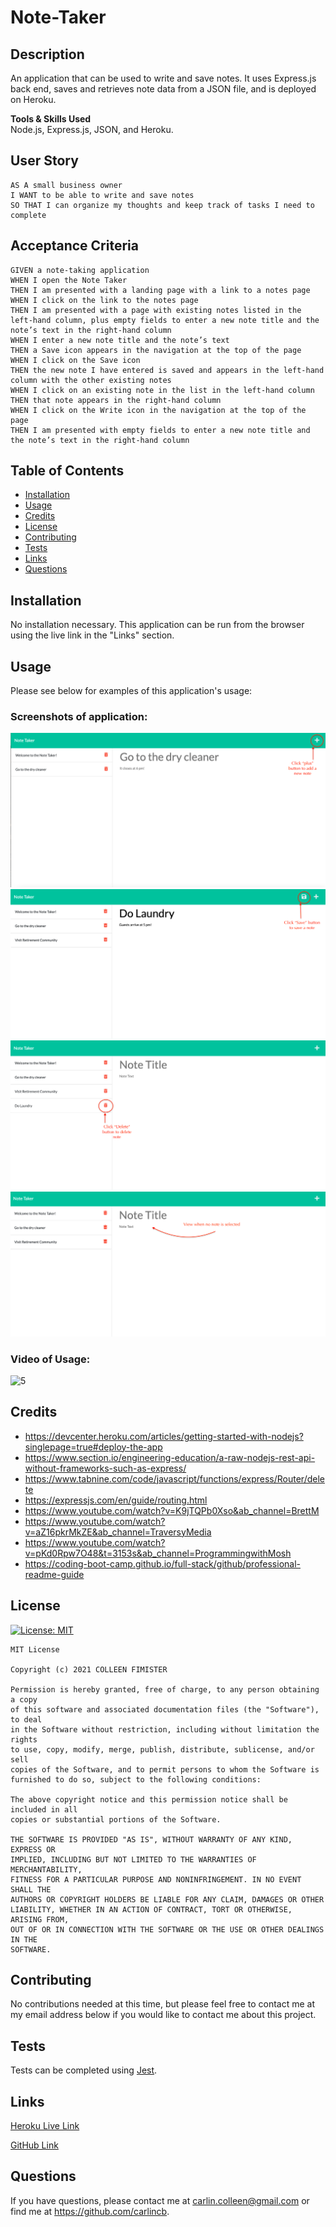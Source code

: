 # Note-Taker

## Description

An application that can be used to write and save notes. It uses Express.js back end, saves and retrieves note data from a JSON file, and is deployed on Heroku.

**Tools & Skills Used**<br>
Node.js, Express.js, JSON, and Heroku.

## User Story

```
AS A small business owner
I WANT to be able to write and save notes
SO THAT I can organize my thoughts and keep track of tasks I need to complete
```

## Acceptance Criteria

```
GIVEN a note-taking application
WHEN I open the Note Taker
THEN I am presented with a landing page with a link to a notes page
WHEN I click on the link to the notes page
THEN I am presented with a page with existing notes listed in the left-hand column, plus empty fields to enter a new note title and the note’s text in the right-hand column
WHEN I enter a new note title and the note’s text
THEN a Save icon appears in the navigation at the top of the page
WHEN I click on the Save icon
THEN the new note I have entered is saved and appears in the left-hand column with the other existing notes
WHEN I click on an existing note in the list in the left-hand column
THEN that note appears in the right-hand column
WHEN I click on the Write icon in the navigation at the top of the page
THEN I am presented with empty fields to enter a new note title and the note’s text in the right-hand column
```

## Table of Contents

- [Installation](#installation)
- [Usage](#usage)
- [Credits](#credits)
- [License](#license)
- [Contributing](#contributing)
- [Tests](#tests)
- [Links](#links)
- [Questions](#questions)

## Installation

No installation necessary. This application can be run from the browser using the live link in the "Links" section.

## Usage

Please see below for examples of this application's usage:

### Screenshots of application:

![1](assets/images/1.png)
![2](assets/images/2.png)
![3](assets/images/3.png)
![4](assets/images/4.png)

### Video of Usage:

![5](assets/images/notetaker.gif)

## Credits

- https://devcenter.heroku.com/articles/getting-started-with-nodejs?singlepage=true#deploy-the-app
- https://www.section.io/engineering-education/a-raw-nodejs-rest-api-without-frameworks-such-as-express/
- https://www.tabnine.com/code/javascript/functions/express/Router/delete
- https://expressjs.com/en/guide/routing.html
- https://www.youtube.com/watch?v=K9jTQPb0Xso&ab_channel=BrettM
- https://www.youtube.com/watch?v=aZ16pkrMkZE&ab_channel=TraversyMedia
- https://www.youtube.com/watch?v=pKd0Rpw7O48&t=3153s&ab_channel=ProgrammingwithMosh
- https://coding-boot-camp.github.io/full-stack/github/professional-readme-guide

## License

[![License: MIT](https://img.shields.io/badge/License-MIT-yellow.svg)](https://opensource.org/licenses/MIT)<br/>

    MIT License

    Copyright (c) 2021 COLLEEN FIMISTER

    Permission is hereby granted, free of charge, to any person obtaining a copy
    of this software and associated documentation files (the "Software"), to deal
    in the Software without restriction, including without limitation the rights
    to use, copy, modify, merge, publish, distribute, sublicense, and/or sell
    copies of the Software, and to permit persons to whom the Software is
    furnished to do so, subject to the following conditions:

    The above copyright notice and this permission notice shall be included in all
    copies or substantial portions of the Software.

    THE SOFTWARE IS PROVIDED "AS IS", WITHOUT WARRANTY OF ANY KIND, EXPRESS OR
    IMPLIED, INCLUDING BUT NOT LIMITED TO THE WARRANTIES OF MERCHANTABILITY,
    FITNESS FOR A PARTICULAR PURPOSE AND NONINFRINGEMENT. IN NO EVENT SHALL THE
    AUTHORS OR COPYRIGHT HOLDERS BE LIABLE FOR ANY CLAIM, DAMAGES OR OTHER
    LIABILITY, WHETHER IN AN ACTION OF CONTRACT, TORT OR OTHERWISE, ARISING FROM,
    OUT OF OR IN CONNECTION WITH THE SOFTWARE OR THE USE OR OTHER DEALINGS IN THE
    SOFTWARE.

## Contributing

No contributions needed at this time, but please feel free to contact me at my email address below if you would like to contact me about this project.

## Tests

Tests can be completed using [Jest](https://www.npmjs.com/package/jest).

## Links

[Heroku Live Link](https://guarded-tundra-54477.herokuapp.com/)

[GitHub Link](https://github.com/carlincb/Note-Taker)

## Questions

If you have questions, please contact me at carlin.colleen@gmail.com or find me at https://github.com/carlincb.
